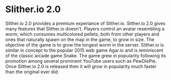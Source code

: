 <html>
  <head>
    <title> Slither.io 2.0 </title>
  <style>
 
  </style>
  </head>
  <body>
    <h1>Slither.io 2.0</h1>
  <p> Slither.io 2.0 provides a premium experiance of Slither.io. Slither.io 2.0 gives many features that Slither.io doesn't. Players control an avatar resembling a worm, which consumes multicolored pellets, both from other players and ones that naturally spawn on the map in the game, to grow in size. The objective of the game is to grow the longest worm in the server. Slither.io is similar in concept to the popular 2015 web game Agar.io and is reminiscent of the classic arcade game Snake. The game grew in popularity following its promotion among several prominent YouTube users such as PewDiePie. Once Slither.io 2.0 is released then it will grow in popularity much faster than the original ever did. </p>
  </body>
  </html>

